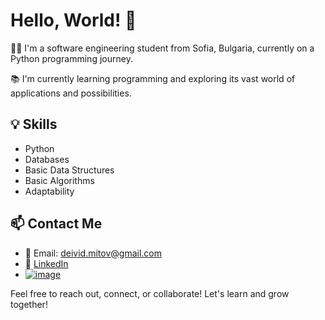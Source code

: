 # Hello, World! 👋

👨‍💼 I'm a software engineering student from Sofia, Bulgaria, currently on a Python programming journey. 

📚 I'm currently learning programming and exploring its vast world of applications and possibilities.

## 💡 Skills

- Python
- Databases
- Basic Data Structures
- Basic Algorithms
- Adaptability

## 📫 Contact Me

- 📧 Email: deivid.mitov@gmail.com
- 🔗 [LinkedIn](https://www.linkedin.com/in/david-mitov/)
- [![image](https://github.com/Davidd-M/Davidd-M/assets/64913574/7d821b2d-7cff-443e-ba66-1a13c6c20fdf)](https://www.linkedin.com/in/david-mitov)

Feel free to reach out, connect, or collaborate! Let's learn and grow together!
